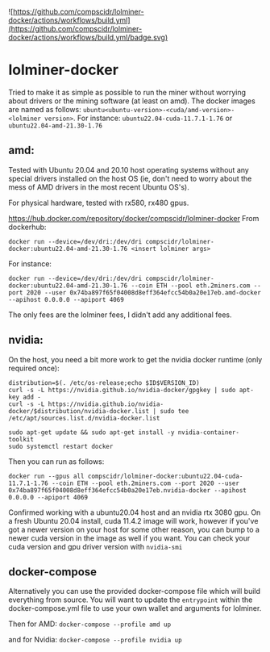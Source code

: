 ![https://github.com/compscidr/lolminer-docker/actions/workflows/build.yml](https://github.com/compscidr/lolminer-docker/actions/workflows/build.yml/badge.svg)
# lolminer-docker
Tried to make it as simple as possible to run the miner without worrying about
drivers or the mining software (at least on amd). The docker images are named as follows:
`ubuntu<ubuntu-version>-<cuda/amd-version>-<lolminer version>`. For instance:
`ubuntu22.04-cuda-11.7.1-1.76` or `ubuntu22.04-amd-21.30-1.76`

## amd:
Tested with Ubuntu 20.04 and 20.10 host operating systems without any special
drivers installed on the host OS (ie, don't need to worry about the mess of
AMD drivers in the most recent Ubuntu OS's).

For physical hardware, tested with rx580, rx480 gpus.

https://hub.docker.com/repository/docker/compscidr/lolminer-docker
From dockerhub:
```
docker run --device=/dev/dri:/dev/dri compscidr/lolminer-docker:ubuntu22.04-amd-21.30-1.76 <insert lolminer args>
```

For instance:
```
docker run --device=/dev/dri:/dev/dri compscidr/lolminer-docker:ubuntu22.04-amd-21.30-1.76 --coin ETH --pool eth.2miners.com --port 2020 --user 0x74ba897f65f04008d8eff364efcc54b0a20e17eb.amd-docker --apihost 0.0.0.0 --apiport 4069
```

The only fees are the lolminer fees, I didn't add any additional fees.

## nvidia:
On the host, you need a bit more work to get the nvidia docker runtime (only required once):
```
distribution=$(. /etc/os-release;echo $ID$VERSION_ID)
curl -s -L https://nvidia.github.io/nvidia-docker/gpgkey | sudo apt-key add -
curl -s -L https://nvidia.github.io/nvidia-docker/$distribution/nvidia-docker.list | sudo tee /etc/apt/sources.list.d/nvidia-docker.list

sudo apt-get update && sudo apt-get install -y nvidia-container-toolkit
sudo systemctl restart docker
```

Then you can run as follows:
```
docker run --gpus all compscidr/lolminer-docker:ubuntu22.04-cuda-11.7.1-1.76 --coin ETH --pool eth.2miners.com --port 2020 --user 0x74ba897f65f04008d8eff364efcc54b0a20e17eb.nvidia-docker --apihost 0.0.0.0 --apiport 4069
```

Confirmed working with a ubuntu20.04 host and an nvidia rtx 3080 gpu. On a fresh
Ubuntu 20.04 install, cuda 11.4.2 image will work, however if you've got
a newer version on your host for some other reason, you can bump to a newer cuda
version in the image as well if you want. You can check your cuda version and
gpu driver version with `nvidia-smi`

## docker-compose
Alternatively you can use the provided docker-compose file which will build
everything from source. You will want to update the `entrypoint` within the
docker-compose.yml file to use your own wallet and arguments for lolminer.

Then for AMD:
`docker-compose --profile amd up`

and for Nvidia:
`docker-compose --profile nvidia up`
